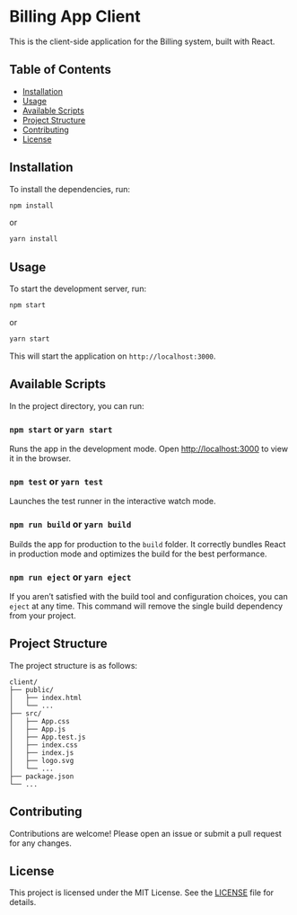 # Billing App Client

This is the client-side application for the Billing system, built with React.

## Table of Contents

- [Installation](#installation)
- [Usage](#usage)
- [Available Scripts](#available-scripts)
- [Project Structure](#project-structure)
- [Contributing](#contributing)
- [License](#license)

## Installation

To install the dependencies, run:

```sh
npm install
```

or

```sh
yarn install
```

## Usage

To start the development server, run:

```sh
npm start
```

or

```sh
yarn start
```

This will start the application on `http://localhost:3000`.

## Available Scripts

In the project directory, you can run:

### `npm start` or `yarn start`

Runs the app in the development mode. Open [http://localhost:3000](http://localhost:3000) to view it in the browser.

### `npm test` or `yarn test`

Launches the test runner in the interactive watch mode.

### `npm run build` or `yarn build`

Builds the app for production to the `build` folder. It correctly bundles React in production mode and optimizes the build for the best performance.

### `npm run eject` or `yarn eject`

If you aren’t satisfied with the build tool and configuration choices, you can `eject` at any time. This command will remove the single build dependency from your project.

## Project Structure

The project structure is as follows:

```
client/
├── public/
│   ├── index.html
│   └── ...
├── src/
│   ├── App.css
│   ├── App.js
│   ├── App.test.js
│   ├── index.css
│   ├── index.js
│   ├── logo.svg
│   └── ...
├── package.json
└── ...
```

## Contributing

Contributions are welcome! Please open an issue or submit a pull request for any changes.

## License

This project is licensed under the MIT License. See the [LICENSE](LICENSE) file for details.
